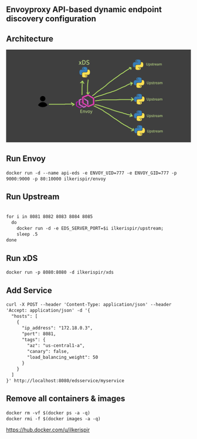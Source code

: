 ## Envoyproxy API-based dynamic endpoint discovery configuration

## Architecture
![Architecture](architecture.png)

## Run Envoy
```
docker run -d --name api-eds -e ENVOY_UID=777 -e ENVOY_GID=777 -p 9000:9000 -p 80:10000 ilkerispir/envoy
```
## Run Upstream
```

for i in 8081 8082 8083 8084 8085
  do
    docker run -d -e EDS_SERVER_PORT=$i ilkerispir/upstream;
    sleep .5
done
```

## Run xDS
```
docker run -p 8080:8080 -d ilkerispir/xds
```

## Add Service
```
curl -X POST --header 'Content-Type: application/json' --header 'Accept: application/json' -d '{
  "hosts": [
    {
      "ip_address": "172.18.0.3",
      "port": 8081,
      "tags": {
        "az": "us-central1-a",
        "canary": false,
        "load_balancing_weight": 50
      }
    }
  ]
}' http://localhost:8080/edsservice/myservice
```

## Remove all containers & images
```
docker rm -vf $(docker ps -a -q)
docker rmi -f $(docker images -a -q)
```

https://hub.docker.com/u/ilkerispir